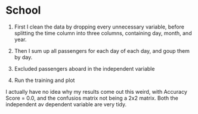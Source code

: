 # School

1. First I clean the data by dropping every unnecessary variable, 
before splitting the time column into three columns, containing day, month, and year.

2. Then I sum up all passengers for each day of each day, and goup them by day.

3. Excluded passengers aboard in the independent variable

4. Run the training and plot

I actually have no idea why my results come out this weird, with Accuracy Score = 0.0,
and the confusios matrix not being a 2x2 matrix. Both the independent av dependent variable are very tidy.
